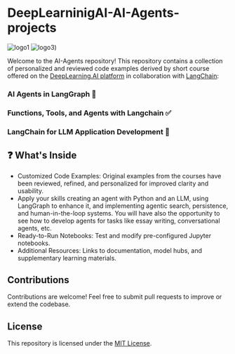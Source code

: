 # DeepLearninigAI-AI-Agents-projects
![logo1](https://github.com/user-attachments/assets/35f315f5-15fb-4236-9f1d-9ee2554b7d56) 
![logo3](https://github.com/micag2025/DeepLearninigAI-AI-Agents-projects/blob/b8abb492b14e995a62b2be21b1b5918f6352d9ee/image1.jpeg))


Welcome to the AI-Agents repository! This repository contains  a collection of personalized  and reviewed code examples derived by short course offered on the [DeepLearning.AI platform](https://www.deeplearning.ai/) in collaboration with [LangChain](https://www.langchain.com/):

### AI Agents in LangGraph 🤝  

### Functions, Tools, and Agents with Langchain ✅ 

### LangChain for LLM Application Development 🚀  




## ❓ What's Inside
  - Customized Code Examples: Original examples from the courses have been reviewed, refined, and personalized for improved clarity and usability.
  - Apply your skills creating an agent with Python and an LLM, using LangGraph to enhance it, and implementing agentic search, persistence, and human-in-the-loop systems. 
    You will have also the opportunity to see how to develop agents for tasks like essay writing, conversational agents, etc.
  - Ready-to-Run Notebooks: Test and modify pre-configured Jupyter notebooks.
  - Additional Resources: Links to documentation, model hubs, and supplementary learning materials.

 
## Contributions  
Contributions are welcome! Feel free to submit pull requests to improve or extend the codebase.

## License  
This repository is licensed under the [MIT License](https://opensource.org/license/MIT).

